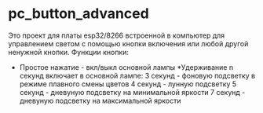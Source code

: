 # pc_button_advanced
Это проект для платы esp32/8266 встроенной в компьютер для управлением светом с помощью кнопки включения или любой другой ненужной кнопки.
Функции кнопки:
  * Простое нажатие - вкл/выкл основной лампы
  *Удерживание n секунд включает в основной лампе:
  3 секунд - фоновую подсветку в режиме плавного смены цветов
  4 секунд - лунную подсветку
  5 секунд - дневуную подсветку на минимальной яркости
  7 секунд - дневуную подсветку на максимальной яркости
  
